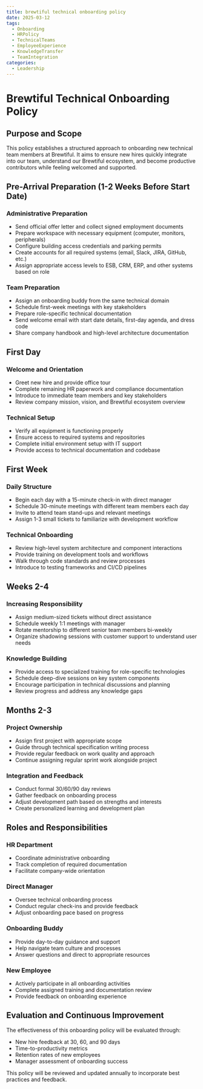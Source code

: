 ```yaml
---
title: brewtiful technical onboarding policy
date: 2025-03-12
tags:
  - Onboarding
  - HRPolicy
  - TechnicalTeams
  - EmployeeExperience
  - KnowledgeTransfer
  - TeamIntegration
categories:
  - Leadership
---
```


# Brewtiful Technical Onboarding Policy

## Purpose and Scope

This policy establishes a structured approach to onboarding new technical team members at Brewtiful. It aims to ensure new hires quickly integrate into our team, understand our Brewtiful ecosystem, and become productive contributors while feeling welcomed and supported.

## Pre-Arrival Preparation (1-2 Weeks Before Start Date)

### Administrative Preparation
- Send official offer letter and collect signed employment documents
- Prepare workspace with necessary equipment (computer, monitors, peripherals)
- Configure building access credentials and parking permits
- Create accounts for all required systems (email, Slack, JIRA, GitHub, etc.)
- Assign appropriate access levels to ESB, CRM, ERP, and other systems based on role

### Team Preparation
- Assign an onboarding buddy from the same technical domain
- Schedule first-week meetings with key stakeholders
- Prepare role-specific technical documentation
- Send welcome email with start date details, first-day agenda, and dress code
- Share company handbook and high-level architecture documentation

## First Day

### Welcome and Orientation
- Greet new hire and provide office tour
- Complete remaining HR paperwork and compliance documentation
- Introduce to immediate team members and key stakeholders
- Review company mission, vision, and Brewtiful ecosystem overview

### Technical Setup
- Verify all equipment is functioning properly
- Ensure access to required systems and repositories
- Complete initial environment setup with IT support
- Provide access to technical documentation and codebase

## First Week

### Daily Structure
- Begin each day with a 15-minute check-in with direct manager
- Schedule 30-minute meetings with different team members each day
- Invite to attend team stand-ups and relevant meetings
- Assign 1-3 small tickets to familiarize with development workflow

### Technical Onboarding
- Review high-level system architecture and component interactions
- Provide training on development tools and workflows
- Walk through code standards and review processes
- Introduce to testing frameworks and CI/CD pipelines

## Weeks 2-4

### Increasing Responsibility
- Assign medium-sized tickets without direct assistance
- Schedule weekly 1:1 meetings with manager
- Rotate mentorship to different senior team members bi-weekly
- Organize shadowing sessions with customer support to understand user needs

### Knowledge Building
- Provide access to specialized training for role-specific technologies
- Schedule deep-dive sessions on key system components
- Encourage participation in technical discussions and planning
- Review progress and address any knowledge gaps

## Months 2-3

### Project Ownership
- Assign first project with appropriate scope
- Guide through technical specification writing process
- Provide regular feedback on work quality and approach
- Continue assigning regular sprint work alongside project

### Integration and Feedback
- Conduct formal 30/60/90 day reviews
- Gather feedback on onboarding process
- Adjust development path based on strengths and interests
- Create personalized learning and development plan

## Roles and Responsibilities

### HR Department
- Coordinate administrative onboarding
- Track completion of required documentation
- Facilitate company-wide orientation

### Direct Manager
- Oversee technical onboarding process
- Conduct regular check-ins and provide feedback
- Adjust onboarding pace based on progress

### Onboarding Buddy
- Provide day-to-day guidance and support
- Help navigate team culture and processes
- Answer questions and direct to appropriate resources

### New Employee
- Actively participate in all onboarding activities
- Complete assigned training and documentation review
- Provide feedback on onboarding experience

## Evaluation and Continuous Improvement

The effectiveness of this onboarding policy will be evaluated through:
- New hire feedback at 30, 60, and 90 days
- Time-to-productivity metrics
- Retention rates of new employees
- Manager assessment of onboarding success

This policy will be reviewed and updated annually to incorporate best practices and feedback.

